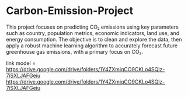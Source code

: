 # Carbon-Emission-Project
This project focuses on predicting CO₂ emissions using key parameters such as country, population metrics, economic indicators, land use, and energy consumption. The objective is to clean and explore the data, then apply a robust machine learning algorithm to accurately forecast future greenhouse gas emissions, with a primary focus on CO₂.


link model =  https://drive.google.com/drive/folders/1Y4ZXmiqCO9CKLo4SQlz-7iSXLJAFGeiu
              https://drive.google.com/drive/folders/1Y4ZXmiqCO9CKLo4SQlz-7iSXLJAFGeiu
